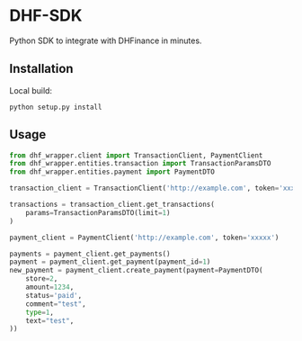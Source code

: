 # DHF-SDK

Python SDK to integrate with DHFinance in minutes.

## Installation

Local build:
```shell
python setup.py install
```

## Usage

```python
from dhf_wrapper.client import TransactionClient, PaymentClient
from dhf_wrapper.entities.transaction import TransactionParamsDTO
from dhf_wrapper.entities.payment import PaymentDTO

transaction_client = TransactionClient('http://example.com', token='xxxxx')

transactions = transaction_client.get_transactions(
    params=TransactionParamsDTO(limit=1)
)

payment_client = PaymentClient('http://example.com', token='xxxxx')

payments = payment_client.get_payments()
payment = payment_client.get_payment(payment_id=1)
new_payment = payment_client.create_payment(payment=PaymentDTO(
    store=2,
    amount=1234,
    status='paid',
    comment="test",
    type=1,
    text="test",
))
```
